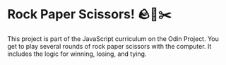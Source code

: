 # Rock Paper Scissors! 🪨📃✂️
This project is part of the JavaScript curriculum on the Odin Project. You get to play several rounds of rock paper scissors with the computer. It includes the logic for winning, losing, and tying. 
